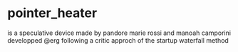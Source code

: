 # pointer_heater
is a speculative device made by pandore marie rossi and manoah camporini 
developped @erg following a critic approch of the startup waterfall method
